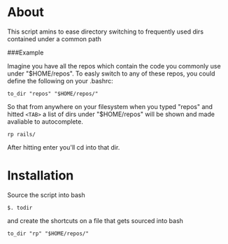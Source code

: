 About
=====

This script amins to ease directory switching to frequently used dirs
contained under a common path

###Example

Imagine you have all the repos which contain the code you commonly use under "$HOME/repos".
To easly switch to any of these repos, you could define the following on
your .bashrc:

    to_dir "repos" "$HOME/repos/"

So that from anywhere on your filesystem when you typed "repos" and
hitted `<TAB>` a list of dirs under "$HOME/repos" will  be shown and
made avaliable to autocomplete.

    rp rails/

After hitting enter you'll cd into that dir.

Installation
===========
Source the script into bash

    $. todir

and create the shortcuts on a file that gets sourced into bash

    to_dir "rp" "$HOME/repos/"
